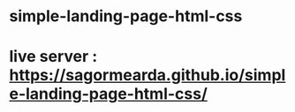 # simple-landing-page-html-css
# live server :  https://sagormearda.github.io/simple-landing-page-html-css/
